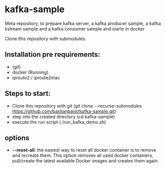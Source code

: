 # kafka-sample
Meta repository, to prepare kafka server, a kafka producer sample, a kafka kstream sample and a kafka consumer sample and starts in docker

Clone this repository with submodules. 

## Installation pre requirements:
* (git) 
* docker (Running)
* iproute2 / iproute2mac 

## Steps to start:
* Clone this repository with git (git clone --recurse-submodules https://github.com/bastianbaist/kafka-sample.git)
* step into the created directory (cd kafka-sample)
* execute the run script (./run_kafka_demo.sh)

## options
* **--reset-all**: the easiest way to reset all docker container is to remove and recreate them. This option removes all used docker containers, pull/create the latest available Docker images and creates them again.
